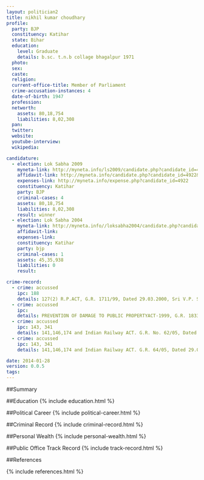 ```yaml
---
layout: politician2
title: nikhil kumar choudhary
profile: 
  party: BJP
  constituency: Katihar
  state: Bihar
  education: 
    level: Graduate
    details: b.sc. t.n.b collage bhagalpur 1971
  photo: 
  sex: 
  caste: 
  religion: 
  current-office-title: Member of Parliament
  crime-accusation-instances: 4
  date-of-birth: 1947
  profession: 
  networth: 
    assets: 80,18,754
    liabilities: 8,02,308
  pan: 
  twitter: 
  website: 
  youtube-interview: 
  wikipedia: 

candidature: 
  - election: Lok Sabha 2009
    myneta-link: http://myneta.info/ls2009/candidate.php?candidate_id=4922
    affidavit-link: http://myneta.info/candidate.php?candidate_id=4922&scan=original
    expenses-link: http://myneta.info/expense.php?candidate_id=4922
    constituency: Katihar 
    party: BJP
    criminal-cases: 4
    assets: 80,18,754
    liabilities: 8,02,308
    result: winner 
  - election: Lok Sabha 2004
    myneta-link: http://myneta.info//loksabha2004/candidate.php?candidate_id=628
    affidavit-link: 
    expenses-link: 
    constituency: Katihar 
    party: bjp
    criminal-cases: 1
    assets: 45,35,938
    liabilities: 0
    result:  

crime-record: 
  - crime: accussed
    ipc: 188
    details: 127(2) R.P.ACT, G.R. 1711/99, Dated 29.03.2000, Sri V.P. Singh JM Ist Class, Katihar 
  - crime: accussed
    ipc: 
    details: PREVENTION OF DAMAGE TO PUBLIC PROPERTYACT-1999, G.R. 1833/99, Dated 29.03.2000, Sri N.K. Tiwari JM Ist Class, Katihar 
  - crime: accussed
    ipc: 143, 341
    details: 141,146,174 and Indian Railway ACT. G.R. No. 62/05, Dated 06.10.2005, Spl. Rly. Judicial Magistrate, Katihar 
  - crime: accussed
    ipc: 143, 341
    details: 141,146,174 and Indian Railway ACT. G.R. 64/05, Dated 29.08.2005, Spl. Rly Judicial Magistrate, Katihar 

date: 2014-01-28
version: 0.0.5
tags: 
---
```

##Summary


##Education
{% include education.html %}


##Political Career
{% include political-career.html %}


##Criminal Record
{% include criminal-record.html %}


##Personal Wealth
{% include personal-wealth.html %}


##Public Office Track Record
{% include track-record.html %}


##References


{% include references.html %}